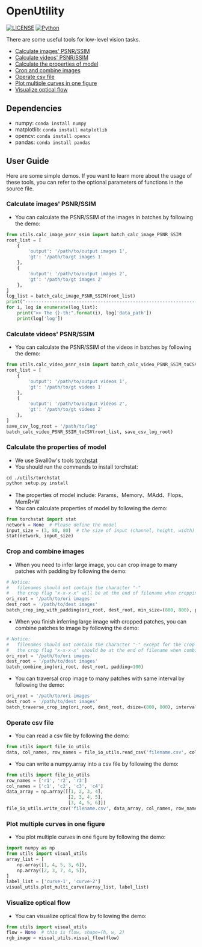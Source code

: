 # OpenUtility
[![LICENSE](https://img.shields.io/badge/license-MIT-green)](https://github.com/csbhr/Python_Tools/blob/master/LICENSE)
[![Python](https://img.shields.io/badge/python-3.6-blue.svg)](https://www.python.org/)

There are some useful tools for low-level vision tasks.

- [Calculate images' PSNR/SSIM](#chapter-1)
- [Calculate videos' PSNR/SSIM](#chapter-2)
- [Calculate the properties of model](#chapter-3)
- [Crop and combine images](#chapter-4)
- [Operate csv file](#chapter-5)
- [Plot multiple curves in one figure](#chapter-6)
- [Visualize optical flow](#chapter-7)


## Dependencies

- numpy: `conda install numpy`
- matplotlib: `conda install matplotlib`
- opencv: `conda install opencv`
- pandas: `conda install pandas`

## User Guide
Here are some simple demos. If you want to learn more about the usage of these tools, you can refer to the optional parameters of functions in the source file.


<a name="chapter-1"></a>
### Calculate images' PSNR/SSIM
- You can calculate the PSNR/SSIM of the images in batches by following the demo:
```python
from utils.calc_image_psnr_ssim import batch_calc_image_PSNR_SSIM
root_list = [
    {
        'output': '/path/to/output images 1',
        'gt': '/path/to/gt images 1'
    },
    {
        'output': '/path/to/output images 2',
        'gt': '/path/to/gt images 2'
    },
]
log_list = batch_calc_image_PSNR_SSIM(root_list)
print("--------------------------------------------------------------------------------------")
for i, log in enumerate(log_list):
    print(">> The {}-th:".format(i), log['data_path'])
    print(log['log'])
```

<a name="chapter-2"></a>
### Calculate videos' PSNR/SSIM
- You can calculate the PSNR/SSIM of the videos in batches by following the demo:
```python
from utils.calc_video_psnr_ssim import batch_calc_video_PSNR_SSIM_toCSV
root_list = [
    {
        'output': '/path/to/output videos 1',
        'gt': '/path/to/gt videos 1'
    },
    {
        'output': '/path/to/output videos 2',
        'gt': '/path/to/gt videos 2'
    },
]
save_csv_log_root = '/path/to/log'
batch_calc_video_PSNR_SSIM_toCSV(root_list, save_csv_log_root)
```
   
<a name="chapter-3"></a>
### Calculate the properties of model
- We use Swall0w's tools [torchstat](https://github.com/Swall0w/torchstat)
- You should run the commands to install torchstat:
```
cd ./utils/torchstat
python setup.py install
```
- The properties of model include: Params、Memory、MAdd、Flops、MemR+W
- You can calculate properties of model by following the demo:
```python
from torchstat import stat
network = None  # Please define the model
input_size = (3, 80, 80)  # the size of input (channel, height, width)
stat(network, input_size)
```
   
<a name="chapter-4"></a>
### Crop and combine images
- When you need to infer large image, you can crop image to many patches with padding by following the demo:
```python
# Notice: 
#   filenames should not contain the character "-"
#   the crop flag "x-x-x-x" will be at the end of filename when cropping
ori_root = '/path/to/ori images'
dest_root = '/path/to/dest images'
batch_crop_img_with_padding(ori_root, dest_root, min_size=(800, 800), padding=100)
```
- When you finish inferring large image with cropped patches, you can combine patches to image by following the demo:
```python
# Notice: 
#   filenames should not contain the character "-" except for the crop flag
#   the crop flag "x-x-x-x" should be at the end of filename when combining
ori_root = '/path/to/ori images'
dest_root = '/path/to/dest images'
batch_combine_img(ori_root, dest_root, padding=100)
```
- You can traversal crop image to many patches with same interval by following the demo:
```python
ori_root = '/path/to/ori images'
dest_root = '/path/to/dest images'
batch_traverse_crop_img(ori_root, dest_root, dsize=(800, 800), interval=400)
```

<a name="chapter-5"></a>
### Operate csv file
- You can read a csv file by following the demo:
```python
from utils import file_io_utils
data, col_names, row_names = file_io_utils.read_csv('filename.csv', col_name_ind=0, row_name_ind=0)
```
- You can write a numpy.array into a csv file by following the demo:
```python
from utils import file_io_utils
row_names = ['r1', 'r2', 'r3']
col_names = ['c1', 'c2', 'c3', 'c4']
data_array = np.array([[1, 2, 3, 4],
                       [2, 3, 4, 5],
                       [3, 4, 5, 6]])
file_io_utils.write_csv('filename.csv', data_array, col_names, row_names)
```

<a name="chapter-6"></a>
### Plot multiple curves in one figure
- You plot multiple curves in one figure by following the demo:
```python
import numpy as np
from utils import visual_utils
array_list = [
    np.array([1, 4, 5, 3, 6]),
    np.array([2, 3, 7, 4, 5]),
]
label_list = ['curve-1', 'curve-2']
visual_utils.plot_multi_curve(array_list, label_list)
```

<a name="chapter-7"></a>
### Visualize optical flow
- You can visualize optical flow by following the demo:
```python
from utils import visual_utils
flow = None  # this is flow, shape=(h, w, 2)
rgb_image = visual_utils.visual_flow(flow)
```
